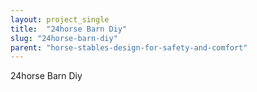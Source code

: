 ```yaml
---
layout: project_single
title:  "24horse Barn Diy"
slug: "24horse-barn-diy"
parent: "horse-stables-design-for-safety-and-comfort"
---
```

24horse Barn Diy